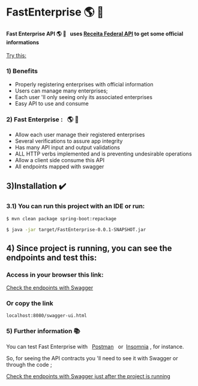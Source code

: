 # FastEnterprise :earth_americas: :running:

 ####  Fast Enterprise API  :earth_americas: :running: &nbsp;   uses  [Receita Federal API](https://receitaws.com.br/api) to get some official informations
 
 [Try this: ](https://receitaws.com.br/v1/cnpj/45242914000105)
 
 
### 1) Benefits
  * Properly registering enterprises with official information
  * Users can manage many enterprises;
  * Each user 'll only seeing only its associated enterprises
  * Easy API to use and consume
  


### 2) Fast Enterprise :  &nbsp; :earth_americas: :running:
   *  Allow each user manage their registered enterprises
   *  Several verifications to assure app integrity
   *  Has many  API input and output validations
   *  ALL HTTP verbs implemented and is preventing undesirable operations
   * Allow a client side consume this API
   * All endpoints mapped with swagger

## 3)Installation :heavy_check_mark:

### 3.1) You can run this project with an IDE or run:
```bash
$ mvn clean package spring-boot:repackage
```

```bash
$ java -jar target/FastEnterprise-0.0.1-SNAPSHOT.jar
```

## 4) Since project is running, you can see the endpoints and test this:

### Access in your browser this link:

[Check the endpoints with Swagger](localhost:8080/swagger-ui.html "Swagger Open API")

### Or copy the link
```text
localhost:8080/swagger-ui.html 
```
### 5) Further information  :books:

You can test Fast Enterprise with &nbsp; [Postman](https://www.postman.com/ "Swagger Open API") &nbsp; or &nbsp;[Insomnia](https://insomnia.rest/download "Swagger Open API")&nbsp;, for instance.

So, for seeing the API contracts you 'll need to see  it with Swagger or through the code ;

[Check the endpoints with Swagger just after the project is running](localhost:8080/swagger-ui.html "Swagger Open API")






